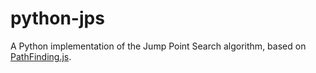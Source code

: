 # python-jps

A Python implementation of the Jump Point Search algorithm, based on [PathFinding.js](https://github.com/qiao/PathFinding.js).

